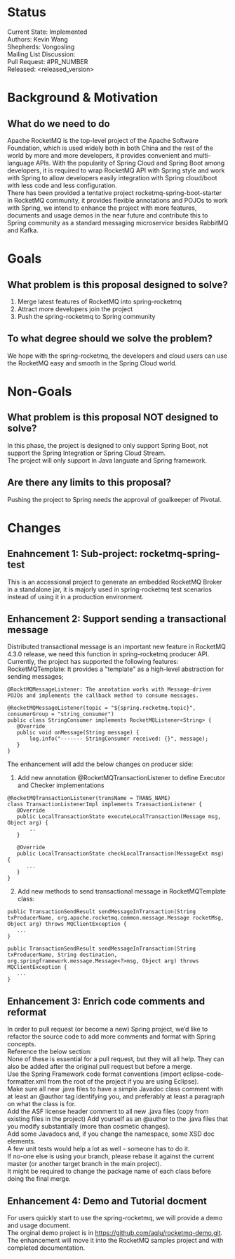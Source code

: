 # Status
Current State: Implemented    
Authors: Kevin Wang     
Shepherds: Vongosling     
Mailing List Discussion: <apache mailing list archive>     
Pull Request: #PR_NUMBER      
Released: <released_version>     

# Background & Motivation
## What do we need to do
Apache RocketMQ is the top-level project of the Apache Software Foundation, which is used widely both in both China and the rest of the world by more and more developers, it provides convenient and multi-language APIs. 
With the popularity of Spring Cloud and Spring Boot among developers, it is required to wrap RocketMQ API with Spring style and work with Spring to allow developers easily integration with Spring cloud/boot with less code and less configuration.     
There has been provided a tentative project rocketmq-spring-boot-starter in RocketMQ community, it provides flexible annotations and POJOs to work with Spring, we intend to enhance the project with more features, documents and usage demos in the near future and contribute this to Spring community as a standard messaging microservice besides RabbitMQ and Kafka.      

# Goals
## What problem is this proposal designed to solve?
1. Merge latest features of RocketMQ into spring-rocketmq     
2. Attract more developers join the project     
3. Push the spring-rocketmq to Spring community     

## To what degree should we solve the problem?
We hope with the spring-rocketmq, the developers and cloud users can use the RocketMQ easy and smooth in the Spring Cloud world.

# Non-Goals
## What problem is this proposal NOT designed to solve?
In this phase, the project is designed to only support Spring Boot, not support the Spring Integration or Spring Cloud Stream.     
The project will only support in Java languate and Spring framework.     

## Are there any limits to this proposal?
Pushing the project to Spring needs the approval of goalkeeper of Pivotal.     

# Changes
## Enahncement 1:  Sub-project: rocketmq-spring-test
This is an accessional project to generate an embedded RocketMQ Broker in a standalone jar, it is majorly used in spring-rocketmq test scenarios instead of using it in a production environment. 
## Enhancement 2:  Support sending a transactional message
Distributed transactional message is an important new feature in RocketMQ 4.3.0 release, we need this function in spring-rocketmq producer API.
Currently, the project has supported the following features:
RocketMQTemplate: It provides a "template" as a high-level abstraction for sending messages;

```
@RocktMQMessageListener: The annotation works with Message-driven POJOs and implements the callback method to consume messages.

@RocketMQMessageListener(topic = "${spring.rocketmq.topic}", consumerGroup = "string_consumer")
public class StringConsumer implements RocketMQListener<String> {
   @Override
   public void onMessage(String message) {
       log.info("------- StringConsumer received: {}", message);
   }
}
```
The enhancement will add the below changes on producer side:
1. Add new annotation @RocketMQTransactionListener to define Executor and Checker implementations
```
@RocketMQTransactionListener(transName = TRANS_NAME)
class TransactionListenerImpl implements TransactionListener {
   @Override
   public LocalTransactionState executeLocalTransaction(Message msg, Object arg) {
       ..
   }
 
   @Override
   public LocalTransactionState checkLocalTransaction(MessageExt msg) {
      ...
   }
}
```
2. Add new methods to send transactional message in RocketMQTemplate class:
```
public TransactionSendResult sendMessageInTransaction(String txProducerName, org.apache.rocketmq.common.message.Message rocketMsg, Object arg) throws MQClientException {
   ...
}
 
public TransactionSendResult sendMessageInTransaction(String txProducerName, String destination, org.springframework.message.Message<?>msg, Object arg) throws MQClientException {
   ...
}
```
## Enhancement 3:  Enrich code comments and reformat     
In order to pull request (or become a new) Spring project, we’d like to refactor the source code to add more comments and format with Spring concepts.    
Reference the below section:      
None of these is essential for a pull request, but they will all help. They can also be added after the original pull request but before a merge.      
Use the Spring Framework code format conventions (import eclipse-code-formatter.xml from the root of the project if you are using Eclipse).     
Make sure all new .java files to have a simple Javadoc class comment with at least an @author tag identifying you, and preferably at least a paragraph on what the class is for.    
Add the ASF license header comment to all new .java files (copy from existing files in the project)
Add yourself as an @author to the .java files that you modify substantially (more than cosmetic changes).    
Add some Javadocs and, if you change the namespace, some XSD doc elements.   
A few unit tests would help a lot as well - someone has to do it.    
If no-one else is using your branch, please rebase it against the current master (or another target branch in the main project).     
It might be required to change the package name of each class before doing the final merge.     
## Enhancement 4:  Demo and Tutorial docment
For users quickly start to use the spring-rocketmq, we will provide a demo and usage document.    
The orginal demo project is in https://github.com/aqlu/rocketmq-demo.git. The enhancement will move it into the RocketMQ samples project and with completed documentation.   

